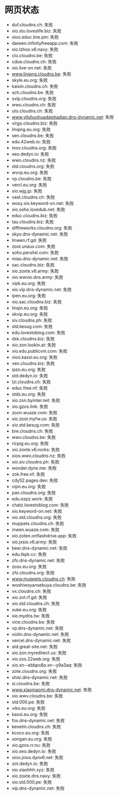 # 网页状态
- duf.cloudns.ch: 失败
- xio.stu.loveslife.biz: 失败
- xioo.educ.line.pm: 失败
- daiwen.infinityfreeapp.com: 失败
- xio.lzhoo.v6.navy: 失败
- clo.cloudns.be: 失败
- cdue.cloudns.ch: 失败
- xio.live-on.net: 失败
- www.liniang.cloudns.be: 失败
- skyle.eu.org: 失败
- kaixin.cloudns.ch: 失败
- sch.cloudns.be: 失败
- svip.cloudns.org: 失败
- wwo.cloudns.ch: 失败
- uto.cloudns.ch: 失败
- www.yiluhuohuadaishadian.dns-dynamic.net: 失败
- virgo.cloudns.biz: 失败
- linqing.eu.org: 失败
- sen.cloudns.be: 失败
- edu.42web.io: 失败
- mov.cloudns.org: 失败
- xeo.dedyn.io: 失败
- wwo.cloudns.nz: 失败
- std.cloudns.org: 失败
- wvvp.eu.org: 失败
- vp.cloudns.be: 失败
- vercl.eu.org: 失败
- xio.wjg.jp: 失败
- vast.cloudns.ch: 失败
- woxy.xio.keyword-on.net: 失败
- xio.soho.lovedub.net: 失败
- educ.cloudns.biz: 失败
- tau.cloudns.biz: 失败
- diffireworks.cloudns.org: 失败
- skyo.dns-dynamic.net: 失败
- linwen.rf.gd: 失败
- zoot.unaux.com: 失败
- soho.perslist.com: 失败
- miao.dns-dynamic.net: 失败
- sac.cloudns.biz: 失败
- xio.zoxte.v6.army: 失败
- xio.wwvio.dns.army: 失败
- vipk.eu.org: 失败
- xio.vip.dns-dynamic.net: 失败
- ipen.eu.org: 失败
- xio.sac.cloudns.biz: 失败
- linqin.eu.org: 失败
- skvip.eu.org: 失败
- siv.cloudns.ph: 失败
- std.kesug.com: 失败
- edu.lovestoblog.com: 失败
- dsk.cloudns.biz: 失败
- xio.zon.lookin.at: 失败
- xio.edu.publicvm.com: 失败
- xioo.kaxoi.eu.org: 失败
- ven.cloudns.biz: 失败
- ipzo.eu.org: 失败
- std.dedyn.io: 失败
- lzi.cloudns.ch: 失败
- educ.free.nf: 失败
- stds.eu.org: 失败
- xio.zon.byinter.net: 失败
- xio.gzos.link: 失败
- zoon.wuaze.com: 失败
- xio.zoot.myfw.us: 失败
- xio.std.kesug.com: 失败
- bre.cloudns.ch: 失败
- wwv.cloudns.be: 失败
- ricpig.eu.org: 失败
- xio.zoxte.v6.rocks: 失败
- xioo.wwo.cloudns.nz: 失败
- xio.siv.cloudns.ph: 失败
- wonder.dynx.me: 失败
- zok.free.nf: 失败
- cdy52.pages.dev: 失败
- vipn.eu.org: 失败
- pan.cloudns.org: 失败
- edu.ezpz.work: 失败
- chatz.lovestoblog.com: 失败
- xio.keyword-on.net: 失败
- xio.std.cloudns.org: 失败
- muppets.cloudns.ch: 失败
- inwen.wuaze.com: 失败
- xio.zoten.onflashdrive.app: 失败
- xio.jxsio.v6.army: 失败
- beer.dns-dynamic.net: 失败
- edu.tkpk.cc: 失败
- zfo.dns-dynamic.net: 失败
- zosx.eu.org: 失败
- zfo.cloudns.org: 失败
- www.muppets.cloudns.ch: 失败
- woshiwoyansebuya.cloudns.be: 失败
- vx.cloudns.ch: 失败
- xio.zot.rf.gd: 失败
- xio.std.cloudns.ch: 失败
- suke.eu.org: 失败
- xio.mydns.tw: 失败
- vice.cloudns.be: 失败
- vp.dns-dynamic.net: 失败
- xiolin.dns-dynamic.net: 失败
- vercel.dns-dynamic.net: 失败
- std.great-site.net: 失败
- xio.zon.myredirect.us: 失败
- xio.zos.22web.org: 失败
- xio.xn--ebbpo8a.xn--y9a3aq: 失败
- zote.cloudns.org: 失败
- shisi.dns-dynamic.net: 失败
- si.cloudns.be: 失败
- www.xiaomaomi.dns-dynamic.net: 失败
- xio.wwv.cloudns.be: 失败
- std.000.pe: 失败
- viko.eu.org: 失败
- kaxoi.eu.org: 失败
- fox.dns-dynamic.net: 失败
- kenelm.cloudns.ch: 失败
- kcoco.eu.org: 失败
- xongan.eu.org: 失败
- xio.gzos.rr.nu: 失败
- xio.xeo.dedyn.io: 失败
- xioo.jxios.dynv6.net: 失败
- zot.dedyn.io: 失败
- xio.xiaohhh.xyz: 失败
- xio.zoxte.dns.navy: 失败
- xio.std.000.pe: 失败
- vip.dns-dynamic.net: 失败
